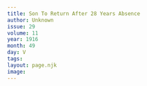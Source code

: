 ```yaml
---
title: Son To Return After 28 Years Absence
author: Unknown
issue: 29
volume: 11
year: 1916
month: 49
day: V
tags:
layout: page.njk
image:
---
```

